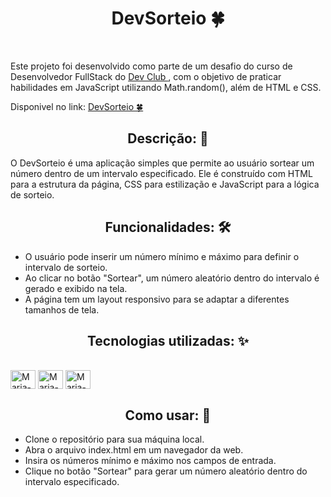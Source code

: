 <h1 align="center"> DevSorteio 🍀 </h1> 
<br> 
<p>Este projeto foi desenvolvido como parte de um desafio do curso de Desenvolvedor FullStack do <a href="https://rodolfomori.com.br/devclub"> Dev Club </a>,
  com o objetivo de praticar habilidades em JavaScript utilizando Math.random(), além de HTML e CSS. </p>

Disponivel no link: <a href="https://mleilane.github.io/Dev_Sorteio/"> DevSorteio 🍀 </a> 
 

<h2 align="center"> Descrição: 🧐  </h2>  
<p> O DevSorteio é uma aplicação simples que permite ao usuário sortear um número dentro de um intervalo especificado.
  Ele é construído com HTML para a estrutura da página, CSS para estilização e JavaScript para a lógica de sorteio.</p>

<h2 align="center"> Funcionalidades: 🛠  </h2>   

- O usuário pode inserir um número mínimo e máximo para definir o intervalo de sorteio.
- Ao clicar no botão "Sortear", um número aleatório dentro do intervalo é gerado e exibido na tela.
- A página tem um layout responsivo para se adaptar a diferentes tamanhos de tela.

<h2 align="center"> Tecnologias utilizadas: ✨  </h2> 

<div style="display: inline_block"><br>
  <img align="center" alt="Maria-html#" height="30" width="40" src="https://raw.githubusercontent.com/mleilane/skill-icons/af89bcc5e478013caaa514c31a3789f25e818193/icons/HTML.svg">
  <img align="center" alt="Maria-css#" height="30" width="40" src="https://raw.githubusercontent.com/mleilane/skill-icons/af89bcc5e478013caaa514c31a3789f25e818193/icons/CSS.svg">
   <img align="center" alt="Maria-javascript#" height="30" width="40" src="https://raw.githubusercontent.com/mleilane/skill-icons/af89bcc5e478013caaa514c31a3789f25e818193/icons/JavaScript.svg">
</div>

<h2 align="center"> Como usar: 🤔 </h2> 

- Clone o repositório para sua máquina local.
- Abra o arquivo index.html em um navegador da web.
- Insira os números mínimo e máximo nos campos de entrada.
- Clique no botão "Sortear" para gerar um número aleatório dentro do intervalo especificado.

  
